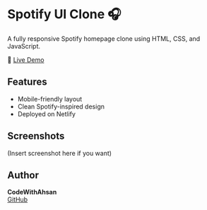 # Spotify UI Clone 🎧

A fully responsive Spotify homepage clone using HTML, CSS, and JavaScript.

🔗 [Live Demo](https://spotify-codewithahsan.netlify.app)

## Features
- Mobile-friendly layout
- Clean Spotify-inspired design
- Deployed on Netlify

## Screenshots
(Insert screenshot here if you want)

## Author
**CodeWithAhsan**  
[GitHub](https://github.com/CodeWithAhsan)
